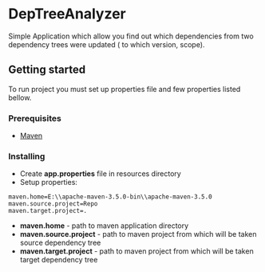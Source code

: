 # DepTreeAnalyzer
Simple Application which allow you find out which dependencies from two dependency trees were updated ( to which version, scope).

## Getting started
To run project you must set up properties file and few properties listed bellow.

### Prerequisites
* [Maven]((https://maven.apache.org/))


### Installing
* Create **app.properties** file in resources directory
* Setup properties:

```
maven.home=E:\\apache-maven-3.5.0-bin\\apache-maven-3.5.0
maven.source.project=Repo
maven.target.project=.
```

* **maven.home** - path to maven application directory
* **maven.source.project** - path to maven project from which will be taken source dependency tree
* **maven.target.project** - path to maven project from which will be taken target dependency tree 